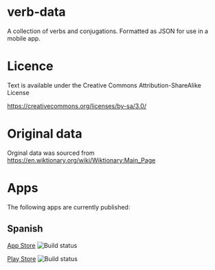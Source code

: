 # verb-data
A collection of verbs and conjugations.  Formatted as JSON for use in a mobile app.

# Licence 
Text is available under the Creative Commons Attribution-ShareAlike License

https://creativecommons.org/licenses/by-sa/3.0/

# Original data
Orginal data was sourced from https://en.wiktionary.org/wiki/Wiktionary:Main_Page

# Apps

The following apps are currently published:

## Spanish

[App Store](https://itunes.apple.com/gb/app/spanish-verbs/id1187878897?mt=8)
![Build status](https://build.mobile.azure.com/v0.1/apps/e7dd2562-efa1-4975-a0d6-43e8d32dabec/branches/Spanish/badge)

[Play Store](https://play.google.com/store/apps/details?id=verbviewer.esverbs.droid&hl=en_GB)
![Build status](https://build.mobile.azure.com/v0.1/apps/f71d1821-869b-45a2-9f60-88cd591c70b4/branches/Spanish/badge)
